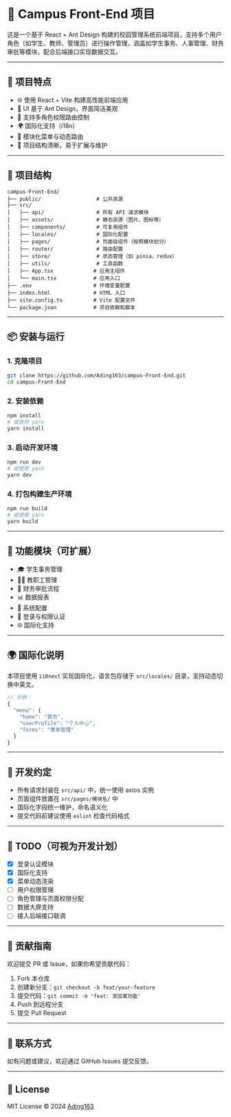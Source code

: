 
# 🏫 Campus Front-End 项目

这是一个基于 React + Ant Design 构建的校园管理系统前端项目，支持多个用户角色（如学生、教师、管理员）进行操作管理，涵盖如学生事务、人事管理、财务审批等模块，配合后端接口实现数据交互。

---

## 🚀 项目特点

- 🌐 使用 React + Vite 构建高性能前端应用
- 🎨 UI 基于 Ant Design，界面简洁美观
- 🔐 支持多角色权限路由控制
- 🌍 国际化支持（i18n）
- 💬 模块化菜单与动态路由
- 📁 项目结构清晰，易于扩展与维护

---

## 📁 项目结构

```
campus-Front-End/
├── public/                  # 公共资源
├── src/
│   ├── api/                 # 所有 API 请求模块
│   ├── assets/              # 静态资源（图片、图标等）
│   ├── components/          # 可复用组件
│   ├── locales/             # 国际化配置
│   ├── pages/               # 页面级组件（按照模块划分）
│   ├── router/              # 路由配置
│   ├── store/               # 状态管理（如 pinia、redux）
│   ├── utils/               # 工具函数
│   ├── App.tsx             # 应用主组件
│   └── main.tsx            # 应用入口
├── .env                    # 环境变量配置
├── index.html              # HTML 入口
├── vite.config.ts          # Vite 配置文件
└── package.json            # 项目依赖和脚本
```

---

## 📦 安装与运行

### 1. 克隆项目

```bash
git clone https://github.com/Ading163/campus-Front-End.git
cd campus-Front-End
```

### 2. 安装依赖

```bash
npm install
# 或使用 yarn
yarn install
```

### 3. 启动开发环境

```bash
npm run dev
# 或使用 yarn
yarn dev
```

### 4. 打包构建生产环境

```bash
npm run build
# 或使用 yarn
yarn build
```

---

## 🔑 功能模块（可扩展）

- 🎓 学生事务管理
- 👨‍🏫 教职工管理
- 🧾 财务审批流程
- 📊 数据报表
- 🔧 系统配置
- 🔐 登录与权限认证
- 🌐 国际化支持

---

## 🌍 国际化说明

本项目使用 `i18next` 实现国际化，语言包存储于 `src/locales/` 目录，支持动态切换中英文。

```ts
// 示例：
{
  "menu": {
    "home": "首页",
    "userProfile": "个人中心",
    "forms": "表单管理"
  }
}
```

---

## 📌 开发约定

- 所有请求封装在 `src/api/` 中，统一使用 axios 实例
- 页面组件放置在 `src/pages/模块名/` 中
- 国际化字段统一维护，命名语义化
- 提交代码前建议使用 `eslint` 检查代码格式

---

## 📄 TODO（可视为开发计划）

- [x] 登录认证模块
- [x] 国际化支持
- [x] 菜单动态渲染
- [ ] 用户权限管理
- [ ] 角色管理与页面权限分配
- [ ] 数据大屏支持
- [ ] 接入后端接口联调

---

## 🤝 贡献指南

欢迎提交 PR 或 Issue，如果你希望贡献代码：

1. Fork 本仓库
2. 创建新分支：`git checkout -b feat/your-feature`
3. 提交代码：`git commit -m 'feat: 添加某功能'`
4. Push 到远程分支
5. 提交 Pull Request

---

## 📮 联系方式

如有问题或建议，欢迎通过 GitHub Issues 提交反馈。

---

## 📄 License

MIT License © 2024 [Ading163](https://github.com/Ading163)

